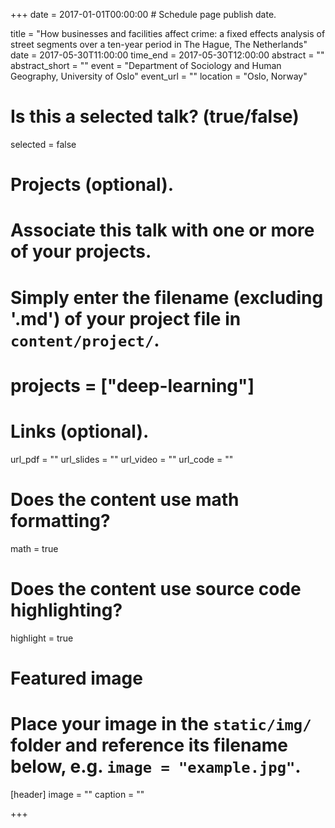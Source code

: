 +++
date = 2017-01-01T00:00:00  # Schedule page publish date.

title = "How businesses and facilities affect crime: a fixed effects analysis of street segments over a ten-year period in The Hague, The Netherlands"
date = 2017-05-30T11:00:00
time_end = 2017-05-30T12:00:00
abstract = ""
abstract_short = ""
event = "Department of Sociology and Human Geography, University of Oslo"
event_url = ""
location = "Oslo, Norway"

# Is this a selected talk? (true/false)
selected = false

# Projects (optional).
#   Associate this talk with one or more of your projects.
#   Simply enter the filename (excluding '.md') of your project file in `content/project/`.
# projects = ["deep-learning"]

# Links (optional).
url_pdf = ""
url_slides = ""
url_video = ""
url_code = ""

# Does the content use math formatting?
math = true

# Does the content use source code highlighting?
highlight = true

# Featured image
# Place your image in the `static/img/` folder and reference its filename below, e.g. `image = "example.jpg"`.
[header]
image = ""
caption = ""

+++

<!-- Embed your slides or video here using [shortcodes](https://sourcethemes.com/academic/post/writing-markdown-latex/). Further details can easily be added using *Markdown* and $\rm \LaTeX$ math code. -->

